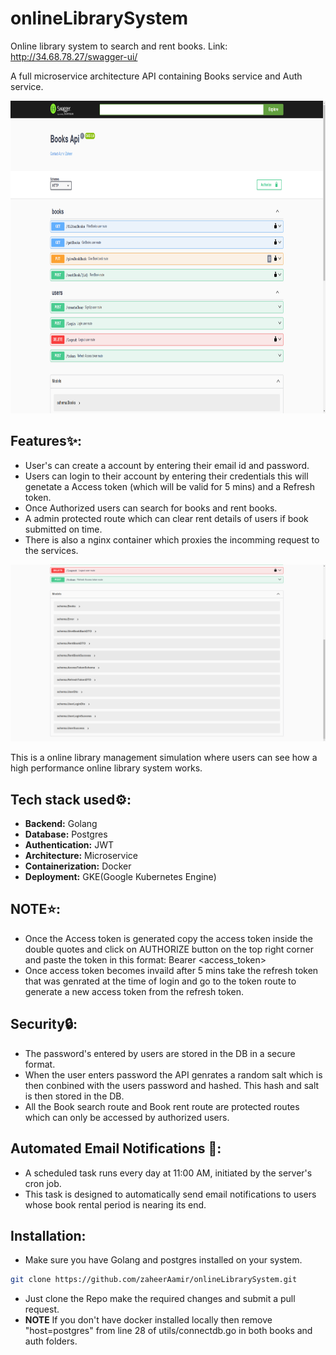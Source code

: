 # onlineLibrarySystem
Online library system to search and rent books. Link: http://34.68.78.27/swagger-ui/ 

A full microservice architecture API containing Books service and Auth service.

<a href="./images/screenshot.png">
  <img src="./images/screenshot.png" alt="Screenshot" width="850px" height="500px">
</a>

## Features✨:
* User's can create a account by entering their email id and password.
* Users can login to their account by entering their credentials this will genetate a Access token (which will be valid for 5 mins) and a Refresh token. 
* Once Authorized users can search for books and rent books. 
* A admin protected route which can clear rent details of users if book submitted on time.
* There is also a nginx container which proxies the incomming request to the services.

[![Screenshot1](./images/screenshot1.png)](./images/screenshot1.png)

This is a online library management simulation where users can see how a high performance online library system works. 

## Tech stack used⚙️:
* **Backend:** Golang
* **Database:** Postgres
* **Authentication:** JWT
* **Architecture:** Microservice
* **Containerization:** Docker
* **Deployment:** GKE(Google Kubernetes Engine)

## NOTE⭐:
* Once the Access token is generated copy the access token inside the double quotes and click on AUTHORIZE button on the top right corner and paste the token in this format:
Bearer <access_token>
* Once access token becomes invaild after 5 mins take the refresh token that was genrated at the time of login and go to the token route to generate a new access token from the refresh token.

## Security🔒:
* The password's entered by users are stored in the DB in a secure format.
* When the user enters password the API genrates a random salt which is then conbined with the users password and hashed. This hash and salt is then stored in the DB. 
* All the Book search route and Book rent route are protected routes which can only be accessed by authorized users.

## Automated Email Notifications 🤖:
* A scheduled task runs every day at 11:00 AM, initiated by the server's cron job.
* This task is designed to automatically send email notifications to users whose book rental period is nearing its end.

## Installation:
* Make sure you have Golang and postgres installed on your system. 
```bash
git clone https://github.com/zaheerAamir/onlineLibrarySystem.git
```
* Just clone the Repo make the required changes and submit a pull request.
* **NOTE** If you don't have docker installed locally then remove "host=postgres" from line 28 of utils/connectdb.go in both books and auth folders.
